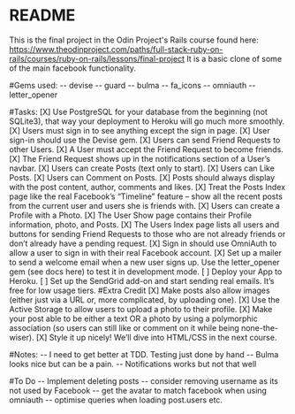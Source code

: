 # README

This is the final project in the Odin Project's Rails course found here:
https://www.theodinproject.com/paths/full-stack-ruby-on-rails/courses/ruby-on-rails/lessons/final-project
It is a basic clone of some of the main facebook functionality.

#Gems used:
-- devise
-- guard
-- bulma
-- fa_icons
-- omniauth
-- letter_opener

#Tasks:
[X] Use PostgreSQL for your database from the beginning (not SQLite3), that way your deployment to Heroku will go much more smoothly. 
[X] Users must sign in to see anything except the sign in page.
[X] User sign-in should use the Devise gem. 
[X] Users can send Friend Requests to other Users.
[X] A User must accept the Friend Request to become friends.
[X] The Friend Request shows up in the notifications section of a User’s navbar.
[X] Users can create Posts (text only to start).
[X] Users can Like Posts.
[X] Users can Comment on Posts.
[X] Posts should always display with the post content, author, comments and likes.
[X] Treat the Posts Index page like the real Facebook’s “Timeline” feature – show all the recent posts from the current user and users she is friends with.
[X] Users can create a Profile with a Photo.
[X] The User Show page contains their Profile information, photo, and Posts.
[X] The Users Index page lists all users and buttons for sending Friend Requests to those who are not already friends or don’t already have a pending request.
[X] Sign in should use OmniAuth to allow a user to sign in with their real Facebook account. 
[X] Set up a mailer to send a welcome email when a new user signs up. Use the letter_opener gem (see docs here) to test it in development mode.
[ ] Deploy your App to Heroku.
[ ] Set up the SendGrid add-on and start sending real emails. It’s free for low usage tiers.
#Extra Credit
[X] Make posts also allow images (either just via a URL or, more complicated, by uploading one).
[X] Use the Active Storage to allow users to upload a photo to their profile.
[X] Make your post able to be either a text OR a photo by using a polymorphic association (so users can still like or comment on it while being none-the-wiser).
[X] Style it up nicely! We’ll dive into HTML/CSS in the next course.


#Notes:
-- I need to get better at TDD. Testing just done by hand
-- Bulma looks nice but can be a pain.
-- Notifications works but not that well

#To Do
-- Implement deleting posts
-- consider removing username as its not used by Facebook
-- get the avatar to match facebook when using omniauth
-- optimise queries when loading post.users etc.